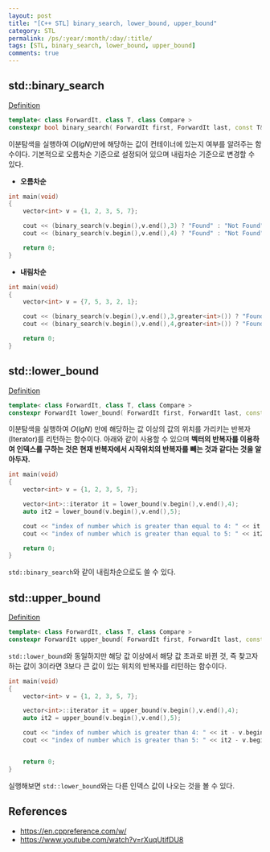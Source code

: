 ```yaml
---
layout: post
title: "[C++ STL] binary_search, lower_bound, upper_bound"
category: STL
permalink: /ps/:year/:month/:day/:title/
tags: [STL, binary_search, lower_bound, upper_bound]
comments: true
---
```


## std::binary_search

[Definition](https://en.cppreference.com/w/cpp/algorithm/binary_search)

```c++
template< class ForwardIt, class T, class Compare >
constexpr bool binary_search( ForwardIt first, ForwardIt last, const T& value, Compare comp );
```

이분탐색을 실행하여 $O(lgN)​$만에 해당하는 값이 컨테이너에 있는지 여부를 알려주는 함수이다. 기본적으로 오름차순 기준으로 설정되어 있으며 내림차순 기준으로 변경할 수 있다.

* **오름차순**

```c++
int main(void)
{
    vector<int> v = {1, 2, 3, 5, 7};

    cout << (binary_search(v.begin(),v.end(),3) ? "Found" : "Not Found") << endl;
    cout << (binary_search(v.begin(),v.end(),4) ? "Found" : "Not Found") << endl;

    return 0;
}
```

* **내림차순**

```c++
int main(void)
{
    vector<int> v = {7, 5, 3, 2, 1};

    cout << (binary_search(v.begin(),v.end(),3,greater<int>()) ? "Found" : "Not Found") << endl;
    cout << (binary_search(v.begin(),v.end(),4,greater<int>()) ? "Found" : "Not Found") << endl;

    return 0;
}
```

## std::lower_bound

[Definition](https://en.cppreference.com/w/cpp/algorithm/lower_bound)

```c++
template< class ForwardIt, class T, class Compare >
constexpr ForwardIt lower_bound( ForwardIt first, ForwardIt last, const T& value, Compare comp );
```

이분탐색을 실행하여 $O(lgN)$ 만에 해당하는 값 이상의 값의 위치를 가리키는 반복자(Iterator)를 리턴하는 함수이다. 아래와 같이 사용할 수 있으며 **벡터의 반복자를 이용하여 인덱스를 구하는 것은 현재 반복자에서 시작위치의 반복자를 빼는 것과 같다는 것을 알아두자.**

```c++
int main(void)
{
    vector<int> v = {1, 2, 3, 5, 7};

    vector<int>::iterator it = lower_bound(v.begin(),v.end(),4);
    auto it2 = lower_bound(v.begin(),v.end(),5);

    cout << "index of number which is greater than equal to 4: " << it - v.begin() << endl;
    cout << "index of number which is greater than equal to 5: " << it2 - v.begin() << endl;

    return 0;
}
```

`std::binary_search`와 같이 내림차순으로도 쓸 수 있다.

## std::upper_bound

[Definition](https://en.cppreference.com/w/cpp/algorithm/upper_bound)

```c++
template< class ForwardIt, class T, class Compare >
constexpr ForwardIt upper_bound( ForwardIt first, ForwardIt last, const T& value, Compare comp );
```

`std::lower_bound`와 동일하지만 해당 값 이상에서 해당 값 초과로 바뀐 것, 즉 찾고자 하는 값이 3이라면 3보다 큰 값이 있는 위치의 반복자를 리턴하는 함수이다.

```c++
int main(void)
{
    vector<int> v = {1, 2, 3, 5, 7};

    vector<int>::iterator it = upper_bound(v.begin(),v.end(),4);
    auto it2 = upper_bound(v.begin(),v.end(),5);

    cout << "index of number which is greater than 4: " << it - v.begin() << endl;
    cout << "index of number which is greater than 5: " << it2 - v.begin() << endl;


    return 0;
}
```

실행해보면 `std::lower_bound`와는 다른 인덱스 값이 나오는 것을 볼 수 있다.

## References

* https://en.cppreference.com/w/
* https://www.youtube.com/watch?v=rXuqUtifDU8

